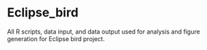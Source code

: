 # Eclipse_bird

All R scripts, data input, and data output used for analysis and figure generation for Eclipse bird project. 
